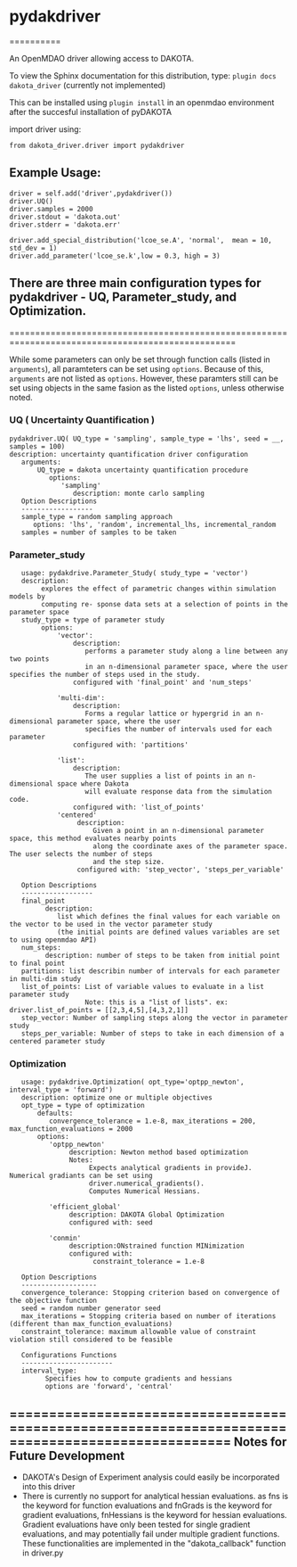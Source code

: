 # pydakdriver
==========

An OpenMDAO driver allowing access to DAKOTA.

To view the Sphinx documentation for this distribution, type: `plugin docs dakota_driver` (currently not implemented)

This can be installed using `plugin install` in an openmdao environment after
the succesful installation of pyDAKOTA

import driver using:

    from dakota_driver.driver import pydakdriver

## Example Usage:
    driver = self.add('driver',pydakdriver())
    driver.UQ()
    driver.samples = 2000
    driver.stdout = 'dakota.out'
    driver.stderr = 'dakota.err'

    driver.add_special_distribution('lcoe_se.A', 'normal',  mean = 10, std_dev = 1)
    driver.add_parameter('lcoe_se.k',low = 0.3, high = 3)

## There are three main configuration types for pydakdriver - UQ, Parameter_study, and Optimization.
==================================================================================================

While some parameters can only be set through function calls (listed in `arguments`), all paramteters can be set using `options`. Because of this, `arguments` are not listed as `options`. However, these paramters still can be set using objects in the same fasion as the listed `options`, unless otherwise noted.

### UQ  ( Uncertainty Quantification )

    pydakdriver.UQ( UQ_type = 'sampling', sample_type = 'lhs', seed = __, samples = 100)
    description: uncertainty quantification driver configuration
       arguments:
           UQ_type = dakota uncertainty quantification procedure
              options:
                 'sampling'
                    description: monte carlo sampling
       Option Descriptions
       ------------------
       sample_type = random sampling approach
          options: 'lhs', 'random', incremental_lhs, incremental_random
       samples = number of samples to be taken
### Parameter_study

       usage: pydakdrive.Parameter_Study( study_type = 'vector')
       description:
            explores the effect of parametric changes within simulation models by
            computing re- sponse data sets at a selection of points in the parameter space
       study_type = type of parameter study
            options:
                'vector':
                    description:
                       performs a parameter study along a line between any two points
                       in an n-dimensional parameter space, where the user specifies the number of steps used in the study.
                    configured with 'final_point' and 'num_steps'

                'multi-dim':
                    description:
                       Forms a regular lattice or hypergrid in an n-dimensional parameter space, where the user
                       specifies the number of intervals used for each parameter
                    configured with: 'partitions'

                'list':
                    description:
                       The user supplies a list of points in an n-dimensional space where Dakota
                       will evaluate response data from the simulation code.
                    configured with: 'list_of_points'
                'centered'
                     description:
                         Given a point in an n-dimensional parameter space, this method evaluates nearby points
                         along the coordinate axes of the parameter space. The user selects the number of steps
                         and the step size.
                     configured with: 'step_vector', 'steps_per_variable'

       Option Descriptions
       ------------------
       final_point
             description:
                list which defines the final values for each variable on the vector to be used in the vector parameter study
                (the initial points are defined values variables are set to using openmdao API)
       num_steps:
             description: number of steps to be taken from initial point to final point
       partitions: list describin number of intervals for each parameter in multi-dim study
       list_of_points: List of variable values to evaluate in a list parameter study
                       Note: this is a "list of lists". ex: driver.list_of_points = [[2,3,4,5],[4,3,2,1]]
       step_vector: Number of sampling steps along the vector in parameter study
       steps_per_variable: Number of steps to take in each dimension of a centered parameter study

### Optimization

       usage: pydakdrive.Optimization( opt_type='optpp_newton', interval_type = 'forward')
       description: optimize one or multiple objectives
       opt_type = type of optimization
           defaults:
              convergence_tolerance = 1.e-8, max_iterations = 200, max_function_evaluations = 2000
           options:
              'optpp_newton'
                   description: Newton method based optimization
                   Notes:
                        Expects analytical gradients in provideJ. Numerical gradiants can be set using
                        driver.numerical_gradients().
                        Computes Numerical Hessians.

              'efficient_global'
                   description: DAKOTA Global Optimization
                   configured with: seed

              'conmin'
                   description:ONstrained function MINimization
                   configured with:
                         constraint_tolerance = 1.e-8

       Option Descriptions
       -------------------
       convergence_tolerance: Stopping criterion based on convergence of the objective function
       seed = random number generator seed
       max_iterations = Stopping criteria based on number of iterations (different than max_function_evaluations)
       constraint_tolerance: maximum allowable value of constraint violation still considered to be feasible

       Configurations Functions
       -----------------------
       interval_type:
             Specifies how to compute gradients and hessians
             options are 'forward', 'central'
==================================================================================================
Notes for Future Development
----------------------------
- DAKOTA's Design of Experiment analysis could easily be incorporated into
  this driver
- There is currently no support for analytical hessian evaluations.
   as fns is the keyword for function evaluations and fnGrads is the keyword
   for gradient evaluations, fnHessians is the keyword for hessian evaluations.
   Gradient evaluations have only been tested for single gradient evaluations,
   and may potentially fail under multiple gradient functions.
   These functionalities are implemented in the "dakota_callback" function in driver.py
